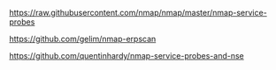 https://raw.githubusercontent.com/nmap/nmap/master/nmap-service-probes

https://github.com/gelim/nmap-erpscan

https://github.com/quentinhardy/nmap-service-probes-and-nse